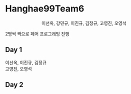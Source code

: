 # Hanghae99Team6

<div align="center">
이선옥, 강민규, 이진규, 김정규, 고영진, 오영석
</div>

2명씩 짝으로 페어 프로그래밍 진행

## Day 1
이선옥, 이진규, 김정규  
고영진, 오영석

## Day 2
